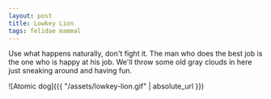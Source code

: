 ```yaml
---
layout: post
title: Lowkey Lion
tags: felidae mammal
---
```


Use what happens naturally, don't fight it. The man who does the best job is the one who is happy at his job. We'll throw some old gray clouds in here just sneaking around and having fun.

![Atomic dog]({{ "/assets/lowkey-lion.gif" | absolute_url }})
